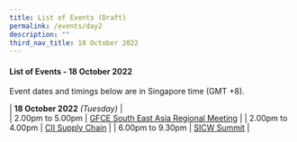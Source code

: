```yaml
---
title: List of Events (Draft)
permalink: /events/day2
description: ""
third_nav_title: 18 October 2022
---
```


#### **List of Events - 18 October 2022**

Event dates and timings below are in Singapore time (GMT +8). 

| **18 October 2022** *(Tuesday)*   |                                 
| 2.00pm to 5.00pm              | [GFCE South East Asia Regional Meeting](/events/18-October-2022/GFCE)                                                                          |
| 2.00pm to 4.00pm           | [CII Supply Chain](/events/18-October-2022/CSC)                               |
| 6.00pm to 9.30pm          | [SICW Summit](/events/18-October-2022/summit)                                                                 |